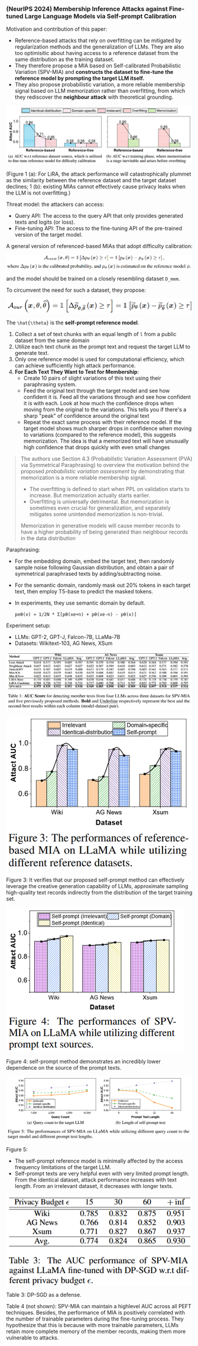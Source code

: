 ### (NeurIPS 2024) Membership Inference Attacks against Fine-tuned Large Language Models via Self-prompt Calibration

Motivation and contribution of this paper:

- Reference-based attacks that rely on overfitting can be mitigated by regularization methods and the generalization of LLMs. They are also too optimisitic about having access to a reference dataset from the same distribution as the training dataset.
- They therefore propose a MIA based on Self-calibrated Probabilistic Variation (SPV-MIA) and **constructs the dataset to fine-tune the reference model by prompting the target LLM itself.**
- They also propose probabilistic variation, a more reliable membership signal based on LLM memorization rather than overfitting, from which they rediscover the **neighbour attack** with theoretical grounding.

![image-20241205190659344](./assets/image-20241205190659344.png)

(Figure 1 (a): For LiRA, the attack performance will catastrophically plummet as the similarity between the reference dataset and the target dataset declines; 1 (b): existing MIAs cannot effectively cause privacy leaks when the LLM is not overfitting.)

Threat model: the attackers can access:

- Query API: The access to the query API that only provides generated texts and logits (or loss).
- Fine-tuning API: The access to the fine-tuning API of the pre-trained version of the target model.

A general version of referenced-based MIAs that adopt difficulty calibration:

![image-20241205192533084](./assets/image-20241205192533084.png)

and the model should be trained on a closely resembling dataset `D_mem`.

To circumvent the need for such a dataset, they propose:

![image-20241205192643285](./assets/image-20241205192643285.png)

The `\hat{\theta}` is the **self-prompt reference model**. 

1. Collect a set of text chunks with an equal length of `l` from a public dataset from the same domain
2. Utilize each text chunk as the prompt text and request the target LLM to generate text.
3. Only one reference model is used for computational efficiency, which can achieve sufficiently high attack performance.
4. **For Each Text They Want to Test for Membership**: 
   - Create 10 pairs of slight variations of this text using their paraphrasing system.
   - Feed the original text through the target model and see how confident it is. Feed all the variations through and see how confident it is with each. Look at how much the confidence drops when moving from the original to the variations. This tells you if there's a sharp "peak" of confidence around the original text
   - Repeat the exact same process with their reference model. If the target model shows much sharper drops in confidence when moving to variations (compared to the reference model), this suggests memorization. The idea is that a memorized text will have unusually high confidence that drops quickly with even small changes

> The authors use Section 4.3 (Probabilistic Variation Assessment (PVA) via Symmetrical Paraphrasing) to overview the motivation behind the proposed *probabilistic variation assessment* by demonstrating that memorization is a more reliable membership signal.
>
> - The overfitting is defined to start when PPL on validation starts to increase. But memorization actually starts earlier.
> - Overfitting is universally detrimental. But memorization is sometimes even crucial for generalization, and separately mitigates some unintended memorization is non-trivial.
>
> Memorization in generative models will cause member records to have a higher probability of being generated than neighbour records in the data distribution

Paraphrasing:

- For the embedding domain, embed the target text, then randomly sample noise following Gaussian distribution, and obtain a pair of symmetrical paraphrased texts by adding/subtracting noise.

- For the semantic domain, randomly mask out 20% tokens in each target text, then employ T5-base to predict the masked tokens.

- In experiments, they use semantic domain by default.

  ```
  peθ(x) ≈ 1/2N * Σ[pθ(xe+n) + pθ(xe-n) - pθ(x)]
  ```

Experiment setup:

- LLMs: GPT-2, GPT-J, Falcon-7B, LLaMa-7B
- Datasets: Wikitext-103, AG News, XSum

![image-20241205215306055](./assets/image-20241205215306055.png)

![image-20241205215931782](./assets/image-20241205215931782.png)

Figure 3: It verifies that our proposed self-prompt method can effectively leverage the creative generation capability of LLMs, approximate sampling high-quality text records indirectly from the distribution of the target training set.

![image-20241205220304314](./assets/image-20241205220304314.png)

Figure 4: self-prompt method demonstrates an incredibly lower dependence on the source of the prompt texts.

![image-20241205220656426](./assets/image-20241205220656426.png)

Figure 5: 

- The self-prompt reference model is minimally affected by the access frequency limitations of the target LLM.
- Self-prompt texts are very helpful even with very limited prompt length. From the identical dataset, attack performance increases with text length. From an irrelevant dataset, it decreases with longer texts.

![image-20241205221150251](./assets/image-20241205221150251.png)

Table 3: DP-SGD as a defense.

Table 4 (not shown): SPV-MIA can maintain a highlevel AUC across all PEFT techniques. Besides, the performance of MIA is positively correlated with the number of trainable parameters during the fine-tuning process. They hypothesize that this is because with more trainable parameters, LLMs retain more complete memory of the member records, making them more vulnerable to attacks.